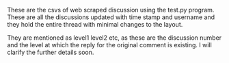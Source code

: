 These are the csvs of web scraped discussion using the test.py program. These are all the discussions updated with time stamp and username and they hold the entire thread with minimal changes to the layout. 

They are mentioned as level1 level2 etc, as these are the discussion number and the level at which the reply for the original comment is existing. 
I will clarify the further details soon.
